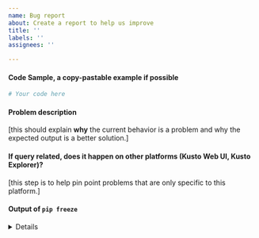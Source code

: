 ```yaml
---
name: Bug report
about: Create a report to help us improve
title: ''
labels: ''
assignees: ''

---
```


#### Code Sample, a copy-pastable example if possible

```python
# Your code here

```
#### Problem description

[this should explain **why** the current behavior is a problem and why the expected output is a better solution.]

#### If query related, does it happen on other platforms (Kusto Web UI, Kusto Explorer)? 

[this step is to help pin point problems that are only specific to this platform.]


#### Output of ``pip freeze`` 

<details>

[paste the output of ``pip freeze`` here below this line]

</details>
